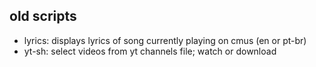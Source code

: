 ## old scripts
- lyrics: displays lyrics of song currently playing on cmus (en or pt-br)
- yt-sh: select videos from yt channels file; watch or download
